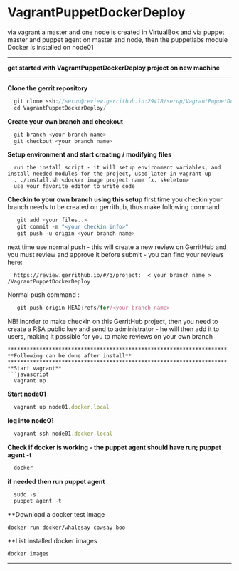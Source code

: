# VagrantPuppetDockerDeploy
via vagrant a master and one node is created in VirtualBox and via puppet master and puppet agent on master and node, then the puppetlabs module Docker is installed on node01

*********************************************************************
**get started with VagrantPuppetDockerDeploy project on new machine**
*********************************************************************
**Clone the gerrit repository**
```javascript 
  git clone ssh://serup@review.gerrithub.io:29418/serup/VagrantPuppetDockerDeploy && scp -p -P 29418 serup@review.gerrithub.io:hooks/commit-msg VagrantPuppetDockerDeploy/.git/hooks/
  cd VagrantPuppetDockerDeploy/
```
**Create your own branch and checkout**
```javascript 
  git branch <your branch name>
  git checkout <your branch name>
```
**Setup environment and start creating / modifying files**
```
  run the install script - it will setup environment variables, and install needed modules for the project, used later in vagrant up
  . ./install.sh <docker image project name fx. skeleton>
  use your favorite editor to write code
```
**Checkin to your own branch using this setup**
 first time you checkin your branch needs to be created on gerrithub, thus make following command
```javascript 
   git add <your files..>
   git commit -m "<your checkin info>"
   git push -u origin <your branch name>
```
 next time use normal push - this will create a new review on GerritHub and you must review and approve it before submit - you can find your reviews here:
```
  https://review.gerrithub.io/#/q/project:  < your branch name >  /VagrantPuppetDockerDeploy
```
 Normal push command :
```javascript 
   git push origin HEAD:refs/for/<your branch name>
```
 NB! Inorder to make checkin on this GerritHub project, then you need to create a RSA public key and send to administrator - he will then add it to users, making it possible for you to make reviews on your own branch

```
*********************************************************************
**Following can be done after install**
*********************************************************************
**Start vagrant**
```javascript 
  vagrant up
```
**Start node01**
```javascript 
  vagrant up node01.docker.local
```
**log into node01**
```javascript 
  vagrant ssh node01.docker.local
```
**Check if docker is working - the puppet agent should have run; puppet agent -t**
```javascript 
  docker
```
**if needed then run puppet agent**
```javascript 
  sudo -s
  puppet agent -t
```
**Download a docker test image
```
docker run docker/whalesay cowsay boo
```
**List installed docker images
```
docker images
```

 
*****************************
